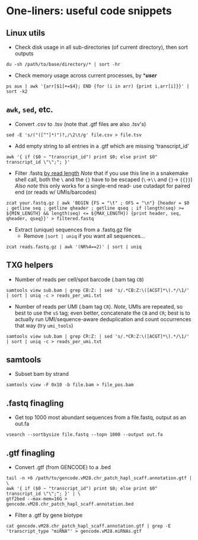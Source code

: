 # One-liners: useful code snippets


## Linux utils

- Check disk usage in all sub-directories (of current directory), then sort outputs
```
du -sh /path/to/base/directory/* | sort -hr
```

- Check memory usage across current processes, by ****user***
```
ps aux | awk '{arr[$1]+=$4}; END {for (i in arr) {print i,arr[i]}}' | sort -k2
```

## `awk`, `sed`, etc.

- Convert .csv to .tsv (note that .gtf files are also .tsv's)
```
sed -E 's/("([^"]*)")?,/\2\t/g' file.csv > file.tsv
```

- Add empty string to all entries in a .gtf which are missing 'transcript_id'
```
awk '{ if ($0 ~ "transcript_id") print $0; else print $0" transcript_id \"\";"; }'
```

- Filter .fastq [by read length](https://www.biostars.org/p/66996/)
*Note* that if you use this line in a snakemake shell call, both the `\` and the `{}` have to be escaped (`\`->`\\` and `{}`-> `{{}}`)
*Also note* this only works for a single-end read- use cutadapt for paired end (or reads w/ UMIs/barcodes)
```
zcat your.fastq.gz | awk 'BEGIN {FS = "\t" ; OFS = "\n"} {header = $0 ; getline seq ; getline qheader ; getline qseq ; if (length(seq) >= ${MIN_LENGTH} && length(seq) <= ${MAX_LENGTH}) {print header, seq, qheader, qseq}}' > filtered.fastq
```

- Extract (unique) sequences from a .fastq.gz file
    - Remove `|sort | uniq` if you want all sequences...
```
zcat reads.fastq.gz | awk '(NR%4==2)' | sort | uniq
```

## TXG helpers
- Number of reads per cell/spot barcode (.bam tag `CB`)
 ```
samtools view sub.bam | grep CB:Z: | sed 's/.*CB:Z:\([ACGT]*\).*/\1/' | sort | uniq -c > reads_per_umi.txt
 ```

 - Number of reads per UMI (.bam tag `CR`). *Note*, UMIs are repeated, so best to use the `sS` tag; even better, concatenate the `CB` and `CR`; best is to actually run UMI/sequence-aware deduplication and count occurrences that way (try `umi_tools`)
 ```
 samtools view sub.bam | grep CR:Z: | sed 's/.*CR:Z:\([ACGT]*\).*/\1/' | sort | uniq -c > reads_per_umi.txt
 ```

## samtools
- Subset bam by strand
```
samtools view -F 0x10 -b file.bam > file_pos.bam
```

## .fastq finagling

- Get top 1000 most abundant sequences from a file.fastq, output as an out.fa
```
vsearch --sortbysize file.fastq --topn 1000 --output out.fa
```

## .gtf finagling
- Convert .gtf (from GENCODE) to a .bed
```
tail -n +6 /path/to/gencode.vM28.chr_patch_hapl_scaff.annotation.gtf | \
awk '{ if ($0 ~ "transcript_id") print $0; else print $0" transcript_id \"\";"; }' | \
gtf2bed --max-mem=16G > gencode.vM28.chr_patch_hapl_scaff.annotation.bed
```

- Filter a .gtf by gene biotype
```
cat gencode.vM28.chr_patch_hapl_scaff.annotation.gtf | grep -E 'transcript_type "miRNA"' > gencode.vM28.miRNAs.gtf
```
